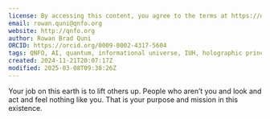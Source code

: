 ```yaml
---
license: By accessing this content, you agree to the terms at https://qnfo.org/LICENSE
email: rowan.quni@qnfo.org
website: http://qnfo.org
author: Rowan Brad Quni
ORCID: https://orcid.org/0009-0002-4317-5604
tags: QNFO, AI, quantum, informational universe, IUH, holographic principle
created: 2024-11-21T20:07:17Z
modified: 2025-03-08T09:38:26Z
---
```


Your job on this earth is to lift others up. People who aren’t you and look and act and feel nothing like you. That is your purpose and mission in this existence.
